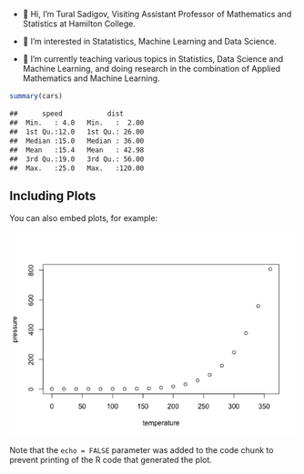 
-   👋 Hi, I’m Tural Sadigov, Visiting Assistant Professor of
    Mathematics and Statistics at Hamilton College.

-   👀 I’m interested in Statatistics, Machine Learning and Data
    Science.

-   🌱 I’m currently teaching various topics in Statistics, Data Science
    and Machine Learning, and doing research in the combination of
    Applied Mathematics and Machine Learning.

``` r
summary(cars)
```

    ##      speed           dist       
    ##  Min.   : 4.0   Min.   :  2.00  
    ##  1st Qu.:12.0   1st Qu.: 26.00  
    ##  Median :15.0   Median : 36.00  
    ##  Mean   :15.4   Mean   : 42.98  
    ##  3rd Qu.:19.0   3rd Qu.: 56.00  
    ##  Max.   :25.0   Max.   :120.00

## Including Plots

You can also embed plots, for example:

![](README_files/figure-gfm/pressure-1.png)<!-- -->

Note that the `echo = FALSE` parameter was added to the code chunk to
prevent printing of the R code that generated the plot.
